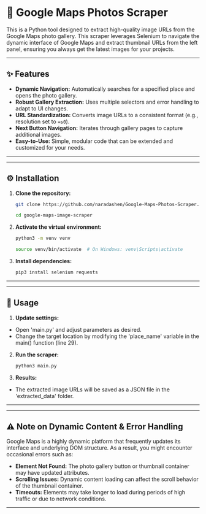 # 🚀 Google Maps Photos Scraper


This is a Python tool designed to extract high-quality image URLs from the Google Maps photo gallery. This scraper leverages Selenium to navigate the dynamic interface of Google Maps and extract thumbnail URLs from the left panel, ensuring you always get the latest images for your projects.

---

## ✨ Features

- **Dynamic Navigation:** Automatically searches for a specified place and opens the photo gallery.
- **Robust Gallery Extraction:** Uses multiple selectors and error handling to adapt to UI changes.
- **URL Standardization:** Converts image URLs to a consistent format (e.g., resolution set to `=s0`).
- **Next Button Navigation:** Iterates through gallery pages to capture additional images.
- **Easy-to-Use:** Simple, modular code that can be extended and customized for your needs.

---


---

## ⚙️ Installation

1. **Clone the repository:**

   ```bash
   git clone https://github.com/naradashen/Google-Maps-Photos-Scraper.git
   ```

   ```bash
   cd google-maps-image-scraper
   ```

2. **Activate the virtual environment:**
    
    ```bash
    python3 -m venv venv
    ```

    ```bash
    source venv/bin/activate  # On Windows: venv\Scripts\activate
    ```

3. **Install dependencies:**

    ```bash
    pip3 install selenium requests

---

---

## 🚀 Usage

1. **Update settings:**

- Open 'main.py' and adjust parameters as desired.
- Change the target location by modifying the 'place_name' variable in the main() function (line 29).

2. **Run the scraper:**

    ```bash
    python3 main.py
    ```

3. **Results:**

- The extracted image URLs will be saved as a JSON file in the 'extracted_data' folder.

---

---

## ⚠️ Note on Dynamic Content & Error Handling

Google Maps is a highly dynamic platform that frequently updates its interface and underlying DOM structure. As a result, you might encounter occasional errors such as:

- **Element Not Found:** The photo gallery button or thumbnail container may have updated attributes.
- **Scrolling Issues:** Dynamic content loading can affect the scroll behavior of the thumbnail container.
- **Timeouts:** Elements may take longer to load during periods of high traffic or due to network conditions.

---
